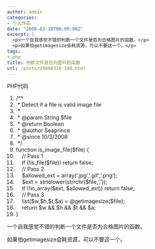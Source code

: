 ```yaml
---
author: admin
categories:
- 个人作品
date: "2008-03-10T00:00:00Z"
excerpt: |
  <p>一个自我感觉不错的判断一个文件是否为合格图片的函数。</p>
  <p>如果怕getimagesize会耗资源，可以不要这一个。</p>
tags:
- php
title: 判断文件是否为图片的函数
url: /posts/20080310-188.html
---
```

<div class="codeText">
  <div class="codeHead">
    PHP代码
  </div>
  
  <ol class="dp-c">
    <li class="alt">
      <span><span class="comment">/** </span>&nbsp;</span>
    </li>
    <li class="">
      <span><span class="comment">&nbsp;*&nbsp;Detect&nbsp;if&nbsp;a&nbsp;file&nbsp;is&nbsp;valid&nbsp;image&nbsp;file </span>&nbsp;</span>
    </li>
    <li class="alt">
      <span><span class="comment">&nbsp;* </span>&nbsp;</span>
    </li>
    <li class="">
      <span><span class="comment">&nbsp;*&nbsp;@param&nbsp;String&nbsp;$file </span>&nbsp;</span>
    </li>
    <li class="alt">
      <span><span class="comment">&nbsp;*&nbsp;@return&nbsp;Boolean </span>&nbsp;</span>
    </li>
    <li class="">
      <span><span class="comment">&nbsp;*&nbsp;@author&nbsp;Seaprince </span>&nbsp;</span>
    </li>
    <li class="alt">
      <span><span class="comment">&nbsp;*&nbsp;@since&nbsp;10/3/2008 </span>&nbsp;</span>
    </li>
    <li class="">
      <span><span class="comment">&nbsp;*/</span><span>&nbsp;&nbsp;</span></span>
    </li>
    <li class="alt">
      <span class="keyword">function</span><span>&nbsp;is_image_file(</span><span class="vars">$file</span><span>)&nbsp;{ &nbsp;&nbsp;</span>
    </li>
    <li class="">
      <span>&nbsp;&nbsp;&nbsp;&nbsp;</span><span class="comment">//&nbsp;Pass&nbsp;1 </span><span>&nbsp;&nbsp;</span>
    </li>
    <li class="alt">
      <span>&nbsp;&nbsp;&nbsp;&nbsp;</span><span class="keyword">if</span><span>&nbsp;(!</span><span class="func">is_file</span><span>(</span><span class="vars">$file</span><span>))&nbsp;</span><span class="keyword">return</span><span>&nbsp;false; &nbsp;&nbsp;</span>
    </li>
    <li class="">
      <span>&nbsp;&nbsp;&nbsp;&nbsp;</span><span class="comment">//&nbsp;Pass&nbsp;2 </span><span>&nbsp;&nbsp;</span>
    </li>
    <li class="alt">
      <span>&nbsp;&nbsp;&nbsp;&nbsp;</span><span class="vars">$allowed_ext</span><span>&nbsp;=&nbsp;</span><span class="keyword">array</span><span>(</span><span class="string">&#8216;.jpg&#8217;</span><span>,</span><span class="string">&#8216;.gif&#8217;</span><span>,</span><span class="string">&#8216;.png&#8217;</span><span>); &nbsp;&nbsp;</span>
    </li>
    <li class="">
      <span>&nbsp;&nbsp;&nbsp;&nbsp;</span><span class="vars">$ext</span><span>&nbsp;=&nbsp;</span><span class="func">strtolower</span><span>(</span><span class="func">strrchr</span><span>(</span><span class="vars">$file</span><span>,</span><span class="string">&#8216;.&#8217;</span><span>)); &nbsp;&nbsp;</span>
    </li>
    <li class="alt">
      <span>&nbsp;&nbsp;&nbsp;&nbsp;</span><span class="keyword">if</span><span>&nbsp;(!in_array(</span><span class="vars">$ext</span><span>,&nbsp;</span><span class="vars">$allowed_ext</span><span>))&nbsp;</span><span class="keyword">return</span><span>&nbsp;false; &nbsp;&nbsp;</span>
    </li>
    <li class="">
      <span>&nbsp;&nbsp;&nbsp;&nbsp;</span><span class="comment">//&nbsp;Pass&nbsp;3 </span><span>&nbsp;&nbsp;</span>
    </li>
    <li class="alt">
      <span>&nbsp;&nbsp;&nbsp;&nbsp;list(</span><span class="vars">$w</span><span>,</span><span class="vars">$h</span><span>,</span><span class="vars">$t</span><span>,</span><span class="vars">$a</span><span>)&nbsp;=&nbsp;@</span><span class="func">getimagesize</span><span>(</span><span class="vars">$file</span><span>); &nbsp;&nbsp;</span>
    </li>
    <li class="">
      <span>&nbsp;&nbsp;&nbsp;&nbsp;</span><span class="keyword">return</span><span>&nbsp;</span><span class="vars">$w</span><span>&nbsp;&&&nbsp;</span><span class="vars">$h</span><span>&nbsp;&&&nbsp;</span><span class="vars">$t</span><span>&nbsp;&&&nbsp;</span><span class="vars">$a</span><span>; &nbsp;&nbsp;</span>
    </li>
    <li class="alt">
      <span>}&nbsp;&nbsp;</span>
    </li>
  </ol>
</div>

一个自我感觉不错的判断一个文件是否为合格图片的函数。

如果怕getimagesize会耗资源，可以不要这一个。